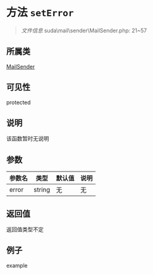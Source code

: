 # 方法 `setError`



> *文件信息* suda\mail\sender\MailSender.php: 21~57

## 所属类 

[MailSender](../MailSender.md)

## 可见性

 protected 

## 说明

该函数暂时无说明


## 参数


| 参数名 | 类型 | 默认值 | 说明 |
|--------|-----|-------|-------|
| error |  string | 无 | 无 |



## 返回值

返回值类型不定


## 例子

example